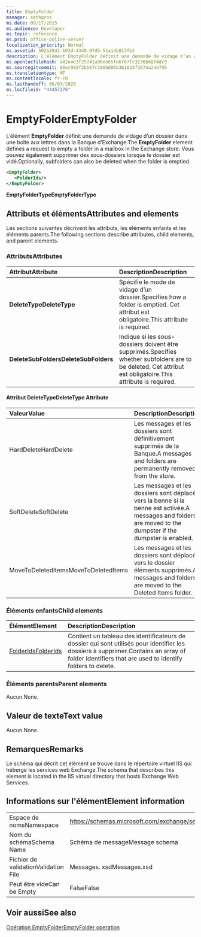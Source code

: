 ```yaml
---
title: EmptyFolder
manager: sethgros
ms.date: 09/17/2015
ms.audience: Developer
ms.topic: reference
ms.prod: office-online-server
localization_priority: Normal
ms.assetid: 502b2841-103d-4340-97d5-51a1db813fb2
description: L’élément EmptyFolder définit une demande de vidage d’un dossier dans une boîte aux lettres dans la Banque d’Exchange. Vous pouvez également supprimer des sous-dossiers lorsque le dossier est vidé.
ms.openlocfilehash: a42e4e3f25741a96ee65fe6f87fc3236b68f4dc9
ms.sourcegitcommit: 88ec988f2bb67c1866d06b361615f3674a24e795
ms.translationtype: MT
ms.contentlocale: fr-FR
ms.lasthandoff: 06/03/2020
ms.locfileid: "44457276"
---
```

# <a name="emptyfolder"></a><span data-ttu-id="7d9b4-104">EmptyFolder</span><span class="sxs-lookup"><span data-stu-id="7d9b4-104">EmptyFolder</span></span>

<span data-ttu-id="7d9b4-105">L’élément **EmptyFolder** définit une demande de vidage d’un dossier dans une boîte aux lettres dans la Banque d’Exchange.</span><span class="sxs-lookup"><span data-stu-id="7d9b4-105">The **EmptyFolder** element defines a request to empty a folder in a mailbox in the Exchange store.</span></span> <span data-ttu-id="7d9b4-106">Vous pouvez également supprimer des sous-dossiers lorsque le dossier est vidé.</span><span class="sxs-lookup"><span data-stu-id="7d9b4-106">Optionally, subfolders can also be deleted when the folder is emptied.</span></span> 
  
```XML
<EmptyFolder>
   <FolderIds/>
</EmptyFolder>
```

 <span data-ttu-id="7d9b4-107">**EmptyFolderType**</span><span class="sxs-lookup"><span data-stu-id="7d9b4-107">**EmptyFolderType**</span></span>
## <a name="attributes-and-elements"></a><span data-ttu-id="7d9b4-108">Attributs et éléments</span><span class="sxs-lookup"><span data-stu-id="7d9b4-108">Attributes and elements</span></span>

<span data-ttu-id="7d9b4-109">Les sections suivantes décrivent les attributs, les éléments enfants et les éléments parents.</span><span class="sxs-lookup"><span data-stu-id="7d9b4-109">The following sections describe attributes, child elements, and parent elements.</span></span>
  
### <a name="attributes"></a><span data-ttu-id="7d9b4-110">Attributs</span><span class="sxs-lookup"><span data-stu-id="7d9b4-110">Attributes</span></span>

|<span data-ttu-id="7d9b4-111">**Attribut**</span><span class="sxs-lookup"><span data-stu-id="7d9b4-111">**Attribute**</span></span>|<span data-ttu-id="7d9b4-112">**Description**</span><span class="sxs-lookup"><span data-stu-id="7d9b4-112">**Description**</span></span>|
|:-----|:-----|
|<span data-ttu-id="7d9b4-113">**DeleteType**</span><span class="sxs-lookup"><span data-stu-id="7d9b4-113">**DeleteType**</span></span> <br/> |<span data-ttu-id="7d9b4-114">Spécifie le mode de vidage d’un dossier.</span><span class="sxs-lookup"><span data-stu-id="7d9b4-114">Specifies how a folder is emptied.</span></span> <span data-ttu-id="7d9b4-115">Cet attribut est obligatoire.</span><span class="sxs-lookup"><span data-stu-id="7d9b4-115">This attribute is required.</span></span>  <br/> |
|<span data-ttu-id="7d9b4-116">**DeleteSubFolders**</span><span class="sxs-lookup"><span data-stu-id="7d9b4-116">**DeleteSubFolders**</span></span> <br/> |<span data-ttu-id="7d9b4-117">Indique si les sous-dossiers doivent être supprimés.</span><span class="sxs-lookup"><span data-stu-id="7d9b4-117">Specifies whether subfolders are to be deleted.</span></span> <span data-ttu-id="7d9b4-118">Cet attribut est obligatoire.</span><span class="sxs-lookup"><span data-stu-id="7d9b4-118">This attribute is required.</span></span>  <br/> |
   
#### <a name="deletetype-attribute"></a><span data-ttu-id="7d9b4-119">Attribut DeleteType</span><span class="sxs-lookup"><span data-stu-id="7d9b4-119">DeleteType Attribute</span></span>

|<span data-ttu-id="7d9b4-120">**Valeur**</span><span class="sxs-lookup"><span data-stu-id="7d9b4-120">**Value**</span></span>|<span data-ttu-id="7d9b4-121">**Description**</span><span class="sxs-lookup"><span data-stu-id="7d9b4-121">**Description**</span></span>|
|:-----|:-----|
|<span data-ttu-id="7d9b4-122">HardDelete</span><span class="sxs-lookup"><span data-stu-id="7d9b4-122">HardDelete</span></span>  <br/> |<span data-ttu-id="7d9b4-123">Les messages et les dossiers sont définitivement supprimés de la Banque.</span><span class="sxs-lookup"><span data-stu-id="7d9b4-123">A messages and folders are permanently removed from the store.</span></span>  <br/> |
|<span data-ttu-id="7d9b4-124">SoftDelete</span><span class="sxs-lookup"><span data-stu-id="7d9b4-124">SoftDelete</span></span>  <br/> |<span data-ttu-id="7d9b4-125">Les messages et les dossiers sont déplacés vers la benne si la benne est activée.</span><span class="sxs-lookup"><span data-stu-id="7d9b4-125">A messages and folders are moved to the dumpster if the dumpster is enabled.</span></span>  <br/> |
|<span data-ttu-id="7d9b4-126">MoveToDeletedItems</span><span class="sxs-lookup"><span data-stu-id="7d9b4-126">MoveToDeletedItems</span></span>  <br/> |<span data-ttu-id="7d9b4-127">Les messages et les dossiers sont déplacés vers le dossier éléments supprimés.</span><span class="sxs-lookup"><span data-stu-id="7d9b4-127">A messages and folders are moved to the Deleted Items folder.</span></span>  <br/> |
   
### <a name="child-elements"></a><span data-ttu-id="7d9b4-128">Éléments enfants</span><span class="sxs-lookup"><span data-stu-id="7d9b4-128">Child elements</span></span>

|<span data-ttu-id="7d9b4-129">**Élément**</span><span class="sxs-lookup"><span data-stu-id="7d9b4-129">**Element**</span></span>|<span data-ttu-id="7d9b4-130">**Description**</span><span class="sxs-lookup"><span data-stu-id="7d9b4-130">**Description**</span></span>|
|:-----|:-----|
|[<span data-ttu-id="7d9b4-131">FolderIds</span><span class="sxs-lookup"><span data-stu-id="7d9b4-131">FolderIds</span></span>](folderids.md) <br/> |<span data-ttu-id="7d9b4-132">Contient un tableau des identificateurs de dossier qui sont utilisés pour identifier les dossiers à supprimer.</span><span class="sxs-lookup"><span data-stu-id="7d9b4-132">Contains an array of folder identifiers that are used to identify folders to delete.</span></span>  <br/> |
   
### <a name="parent-elements"></a><span data-ttu-id="7d9b4-133">Éléments parents</span><span class="sxs-lookup"><span data-stu-id="7d9b4-133">Parent elements</span></span>

<span data-ttu-id="7d9b4-134">Aucun.</span><span class="sxs-lookup"><span data-stu-id="7d9b4-134">None.</span></span>
  
## <a name="text-value"></a><span data-ttu-id="7d9b4-135">Valeur de texte</span><span class="sxs-lookup"><span data-stu-id="7d9b4-135">Text value</span></span>

<span data-ttu-id="7d9b4-136">Aucun.</span><span class="sxs-lookup"><span data-stu-id="7d9b4-136">None.</span></span>
  
## <a name="remarks"></a><span data-ttu-id="7d9b4-137">Remarques</span><span class="sxs-lookup"><span data-stu-id="7d9b4-137">Remarks</span></span>

<span data-ttu-id="7d9b4-138">Le schéma qui décrit cet élément se trouve dans le répertoire virtuel IIS qui héberge les services web Exchange.</span><span class="sxs-lookup"><span data-stu-id="7d9b4-138">The schema that describes this element is located in the IIS virtual directory that hosts Exchange Web Services.</span></span>
  
## <a name="element-information"></a><span data-ttu-id="7d9b4-139">Informations sur l'élément</span><span class="sxs-lookup"><span data-stu-id="7d9b4-139">Element information</span></span>

|||
|:-----|:-----|
|<span data-ttu-id="7d9b4-140">Espace de noms</span><span class="sxs-lookup"><span data-stu-id="7d9b4-140">Namespace</span></span>  <br/> |https://schemas.microsoft.com/exchange/services/2006/messages  <br/> |
|<span data-ttu-id="7d9b4-141">Nom du schéma</span><span class="sxs-lookup"><span data-stu-id="7d9b4-141">Schema Name</span></span>  <br/> |<span data-ttu-id="7d9b4-142">Schéma de message</span><span class="sxs-lookup"><span data-stu-id="7d9b4-142">Message schema</span></span>  <br/> |
|<span data-ttu-id="7d9b4-143">Fichier de validation</span><span class="sxs-lookup"><span data-stu-id="7d9b4-143">Validation File</span></span>  <br/> |<span data-ttu-id="7d9b4-144">Messages. xsd</span><span class="sxs-lookup"><span data-stu-id="7d9b4-144">Messages.xsd</span></span>  <br/> |
|<span data-ttu-id="7d9b4-145">Peut être vide</span><span class="sxs-lookup"><span data-stu-id="7d9b4-145">Can be Empty</span></span>  <br/> |<span data-ttu-id="7d9b4-146">False</span><span class="sxs-lookup"><span data-stu-id="7d9b4-146">False</span></span>  <br/> |
   
## <a name="see-also"></a><span data-ttu-id="7d9b4-147">Voir aussi</span><span class="sxs-lookup"><span data-stu-id="7d9b4-147">See also</span></span>



[<span data-ttu-id="7d9b4-148">Opération EmptyFolder</span><span class="sxs-lookup"><span data-stu-id="7d9b4-148">EmptyFolder operation</span></span>](emptyfolder-operation.md)

